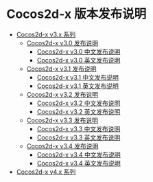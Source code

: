 Cocos2d-x 版本发布说明
=========================

* [Cocos2d-x v3.x 系列](#)	 
	* [Cocos2d-x v3.0 发布说明](#)
		* [Cocos2d-x v3.0 中文发布说明](cocos2d-x_v3.0_release_notes.md)
		* [Cocos2d-x v3.0 英文发布说明](cocos2d-x_v3.0_release_notes_en.md)
	* [Cocos2d-x v3.1 发布说明](#)
		* [Cocos2d-x v3.1 中文发布说明](cocos2d-x_v3.1_release_notes.md)
		* [Cocos2d-x v3.1 英文发布说明](cocos2d-x_v3.1_release_notes_en.md)
	* [Cocos2d-x v3.2 发布说明](#)
		* [Cocos2d-x v3.2 中文发布说明](cocos2d-x_v3.2_release_notes.md)
		* [Cocos2d-x v3.2 英文发布说明](cocos2d-x_v3.2_release_notes_en.md)
	* [Cocos2d-x v3.3 发布说明](#)
		* [Cocos2d-x v3.3 中文发布说明](cocos2d-x_v3.3_release_notes.md)
		* [Cocos2d-x v3.3 英文发布说明](cocos2d-x_v3.3_release_notes_en.md)
	* [Cocos2d-x v3.4 发布说明](#)
		* [Cocos2d-x v3.4 中文发布说明](#)
		* [Cocos2d-x v3.4 英文发布说明](#)
* [Cocos2d-x v4.x 系列](#)